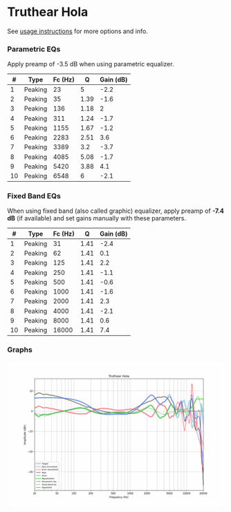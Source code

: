 # Truthear Hola
See [usage instructions](https://github.com/jaakkopasanen/AutoEq#usage) for more options and info.

### Parametric EQs
Apply preamp of -3.5 dB when using parametric equalizer.

|   # | Type    |   Fc (Hz) |    Q |   Gain (dB) |
|-----|---------|-----------|------|-------------|
|   1 | Peaking |        23 | 5    |        -2.2 |
|   2 | Peaking |        35 | 1.39 |        -1.6 |
|   3 | Peaking |       136 | 1.18 |         2   |
|   4 | Peaking |       311 | 1.24 |        -1.7 |
|   5 | Peaking |      1155 | 1.67 |        -1.2 |
|   6 | Peaking |      2283 | 2.51 |         3.6 |
|   7 | Peaking |      3389 | 3.2  |        -3.7 |
|   8 | Peaking |      4085 | 5.08 |        -1.7 |
|   9 | Peaking |      5420 | 3.88 |         4.1 |
|  10 | Peaking |      6548 | 6    |        -2.1 |

### Fixed Band EQs
When using fixed band (also called graphic) equalizer, apply preamp of **-7.4 dB** (if available) and set gains manually with these parameters.

|   # | Type    |   Fc (Hz) |    Q |   Gain (dB) |
|-----|---------|-----------|------|-------------|
|   1 | Peaking |        31 | 1.41 |        -2.4 |
|   2 | Peaking |        62 | 1.41 |         0.1 |
|   3 | Peaking |       125 | 1.41 |         2.2 |
|   4 | Peaking |       250 | 1.41 |        -1.1 |
|   5 | Peaking |       500 | 1.41 |        -0.6 |
|   6 | Peaking |      1000 | 1.41 |        -1.6 |
|   7 | Peaking |      2000 | 1.41 |         2.3 |
|   8 | Peaking |      4000 | 1.41 |        -2.1 |
|   9 | Peaking |      8000 | 1.41 |         0.6 |
|  10 | Peaking |     16000 | 1.41 |         7.4 |

### Graphs
![](./Truthear%20Hola.png)
